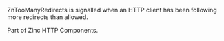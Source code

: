 ZnTooManyRedirects is signalled when an HTTP client has been following more redirects than allowed.

Part of Zinc HTTP Components. 